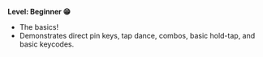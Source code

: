**Level: Beginner 😁**

- The basics!
- Demonstrates direct pin keys, tap dance, combos, basic hold-tap, and basic keycodes.
